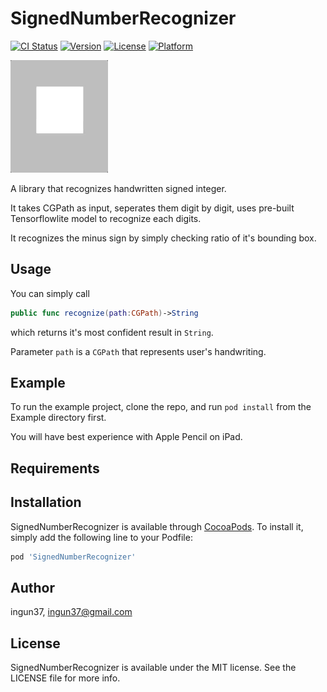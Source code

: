# SignedNumberRecognizer

[![CI Status](https://img.shields.io/travis/ingun37/SignedNumberRecognizer.svg?style=flat)](https://travis-ci.org/ingun37/SignedNumberRecognizer)
[![Version](https://img.shields.io/cocoapods/v/SignedNumberRecognizer.svg?style=flat)](https://cocoapods.org/pods/SignedNumberRecognizer)
[![License](https://img.shields.io/cocoapods/l/SignedNumberRecognizer.svg?style=flat)](https://cocoapods.org/pods/SignedNumberRecognizer)
[![Platform](https://img.shields.io/cocoapods/p/SignedNumberRecognizer.svg?style=flat)](https://cocoapods.org/pods/SignedNumberRecognizer)

![alt-text](https://github.com/ingun37/SignedNumberRecognizer/blob/master/preview.gif)

A library that recognizes handwritten signed integer.

It takes CGPath as input, seperates them digit by digit, uses pre-built Tensorflowlite model to recognize each digits.

It recognizes the minus sign by simply checking ratio of it's bounding box.

## Usage

You can simply call 

```swift
public func recognize(path:CGPath)->String
```

which returns it's most confident result in `String`.

Parameter `path` is a `CGPath` that represents user's handwriting.

## Example

To run the example project, clone the repo, and run `pod install` from the Example directory first.

You will have best experience with Apple Pencil on iPad.

## Requirements

## Installation

SignedNumberRecognizer is available through [CocoaPods](https://cocoapods.org). To install
it, simply add the following line to your Podfile:

```ruby
pod 'SignedNumberRecognizer'
```

## Author

ingun37, ingun37@gmail.com

## License

SignedNumberRecognizer is available under the MIT license. See the LICENSE file for more info.
